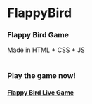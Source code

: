# FlappyBird
<h3>Flappy Bird Game</h3>
Made in HTML + CSS + JS<br><br>
<h3>Play the game now!</h3>
<h4><a href="https://rezafirouzii.github.io/FlappyBird/">Flappy Bird Live Game</a></h4>
